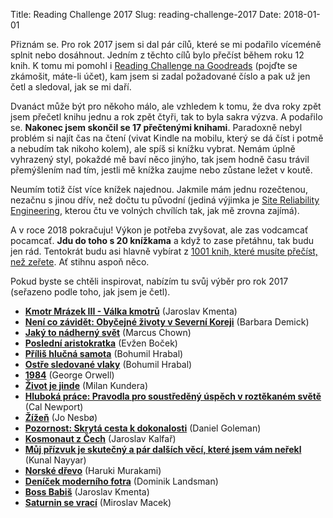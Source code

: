 Title: Reading Challenge 2017
Slug: reading-challenge-2017
Date: 2018-01-01

Přiznám se. Pro rok 2017 jsem si dal pár cílů, které se mi podařilo víceméně splnit nebo dosáhnout. Jedním z těchto cílů bylo přečíst během roku 12 knih. K tomu mi pomohl i [Reading Challenge na Goodreads](https://www.goodreads.com/user_challenges/7161058) (pojďte se zkámošit, máte-li účet), kam jsem si zadal požadované číslo a pak už jen četl a sledoval, jak se mi daří.

Dvanáct může být pro někoho málo, ale vzhledem k tomu, že dva roky zpět jsem přečetl knihu jednu a rok zpět čtyři, tak to byla sakra výzva. A podařilo se. **Nakonec jsem skončil se 17 přečtenými knihami**. Paradoxně nebyl problém si najít čas na čtení (vivat Kindle na mobilu, který se dá číst i potmě a nebudím tak nikoho kolem), ale spíš si knížku vybrat. Nemám úplně vyhrazený styl, pokaždé mě baví něco jinýho, tak jsem hodně času trávil přemýšlením nad tím, jestli mě knížka zaujme nebo zůstane ležet v koutě.

Neumím totiž číst více knížek najednou. Jakmile mám jednu rozečtenou, nezačnu s jinou dřív, než dočtu tu původní (jediná výjimka je [Site Reliability Engineering](https://landing.google.com/sre/book.html), kterou čtu ve volných chvílích tak, jak mě zrovna zajímá).

A v roce 2018 pokračuju! Výkon je potřeba zvyšovat, ale zas vodcamcať pocamcať. **Jdu do toho s 20 knížkama** a když to zase přetáhnu, tak budu jen rád. Tentokrát budu asi hlavně vybírat z [1001 knih, které musíte přečíst, než zeřete](http://www.knihoteka.cz/o-projektu-1001-knih-ktere-musite-precist-nez-zemrete/). Ať stihnu aspoň něco. 

Pokud byste se chtěli inspirovat, nabízím tu svůj výběr pro rok 2017 (seřazeno podle toho, jak jsem je četl).

*   **[Kmotr Mrázek III - Válka kmotrů](https://www.databazeknih.cz/knihy/kmotr-mrazek-iii-valka-kmotru-45773)** (Jaroslav Kmenta)
*   **[Není co závidět: Obyčejné životy v Severní Koreji](https://www.databazeknih.cz/knihy/neni-co-zavidet-obycejne-zivoty-v-severni-koreji-192610)** (Barbara Demick)
*   **[Jaký to nádherný svět](https://www.databazeknih.cz/knihy/jaky-to-nadherny-svet-192609)** (Marcus Chown)
*   **[Poslední aristokratka](https://www.databazeknih.cz/knihy/aristokratka-posledni-aristokratka-134832)** (Evžen Boček)
*   **[Příliš hlučná samota](https://www.databazeknih.cz/knihy/prilis-hlucna-samota-1098)** (Bohumil Hrabal)
*   **[Ostře sledované vlaky](https://www.databazeknih.cz/knihy/ostre-sledovane-vlaky-2465)** (Bohumil Hrabal)
*   **[1984](https://www.databazeknih.cz/knihy/1984-283)** (George Orwell)
*   **[Život je jinde](https://www.databazeknih.cz/knihy/zivot-je-jinde-896)** (Milan Kundera)
*   **[Hluboká práce: Pravodla pro soustředěný úspěch v roztěkaném světě](https://www.databazeknih.cz/knihy/hluboka-prace-310127)** (Cal Newport)
*   **[Žížeň](https://www.databazeknih.cz/knihy/zizen-359456)** (Jo Nesbø)
*   **[Pozornost: Skrytá cesta k dokonalosti](https://www.databazeknih.cz/knihy/pozornost-skryta-cesta-k-dokonalosti-220525)** (Daniel Goleman)
*   **[Kosmonaut z Čech](https://www.databazeknih.cz/knihy/kosmonaut-z-cech-341712)** (Jaroslav Kalfař)
*   **[Můj přízvuk je skutečný a pár dalších věcí, které jsem vám neřekl](https://www.databazeknih.cz/knihy/muj-prizvuk-je-skutecny-348871)** (Kunal Nayyar)
*   **[Norské dřevo](https://www.databazeknih.cz/knihy/norske-drevo-1752)** (Haruki Murakami)
*   **[Deníček moderního fotra](https://www.databazeknih.cz/knihy/denicek-moderniho-fotra-227338)** (Dominik Landsman)
*   **[Boss Babiš](https://www.databazeknih.cz/knihy/boss-babis-356510)** (Jaroslav Kmenta)
*   **[Saturnin se vrací](https://www.databazeknih.cz/knihy/saturnin-saturnin-se-vraci-354641)** (Miroslav Macek)
